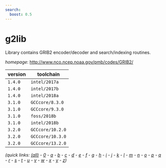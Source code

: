 ```yaml
---
search:
  boost: 0.5
---
```

# g2lib

Library contains GRIB2 encoder/decoder and search/indexing routines.

*homepage*: <http://www.nco.ncep.noaa.gov/pmb/codes/GRIB2/>

version | toolchain
--------|----------
``1.4.0`` | ``intel/2017a``
``1.4.0`` | ``intel/2017b``
``1.4.0`` | ``intel/2018a``
``3.1.0`` | ``GCCcore/8.3.0``
``3.1.0`` | ``GCCcore/9.3.0``
``3.1.0`` | ``foss/2018b``
``3.1.0`` | ``intel/2018b``
``3.2.0`` | ``GCCcore/10.2.0``
``3.2.0`` | ``GCCcore/10.3.0``
``3.2.0`` | ``GCCcore/13.2.0``


*(quick links: [(all)](../index.md) - [0](../0/index.md) - [a](../a/index.md) - [b](../b/index.md) - [c](../c/index.md) - [d](../d/index.md) - [e](../e/index.md) - [f](../f/index.md) - [g](../g/index.md) - [h](../h/index.md) - [i](../i/index.md) - [j](../j/index.md) - [k](../k/index.md) - [l](../l/index.md) - [m](../m/index.md) - [n](../n/index.md) - [o](../o/index.md) - [p](../p/index.md) - [q](../q/index.md) - [r](../r/index.md) - [s](../s/index.md) - [t](../t/index.md) - [u](../u/index.md) - [v](../v/index.md) - [w](../w/index.md) - [x](../x/index.md) - [y](../y/index.md) - [z](../z/index.md))*

